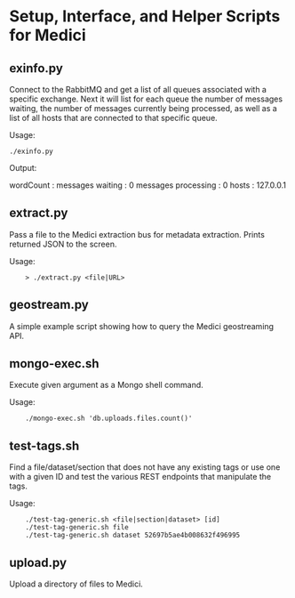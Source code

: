 Setup, Interface, and Helper Scripts for Medici
===============================================

exinfo.py
----------

Connect to the RabbitMQ and get a list of all queues associated with a specific exchange. Next it will list for each queue the number of messages waiting, the number of messages currently being processed, as well as a list of all hosts that are connected to that specific queue.

Usage:

    ./exinfo.py

Output:

  wordCount :
    messages waiting    : 0
    messages processing : 0
    hosts :
      127.0.0.1


extract.py
----------

Pass a file to the Medici extraction bus for metadata extraction.  Prints returned JSON to the screen.

Usage:

		> ./extract.py <file|URL>

geostream.py
------------

A simple example script showing how to query the Medici geostreaming API.

mongo-exec.sh
--------------

Execute given argument as a Mongo shell command.

Usage:

		./mongo-exec.sh 'db.uploads.files.count()'

test-tags.sh
------------

Find a file/dataset/section that does not have any existing tags or use one with a given ID and test the various REST
endpoints that manipulate the tags.

Usage:

		./test-tag-generic.sh <file|section|dataset> [id]
		./test-tag-generic.sh file
		./test-tag-generic.sh dataset 52697b5ae4b008632f496995

upload.py
---------

Upload a directory of files to Medici.

